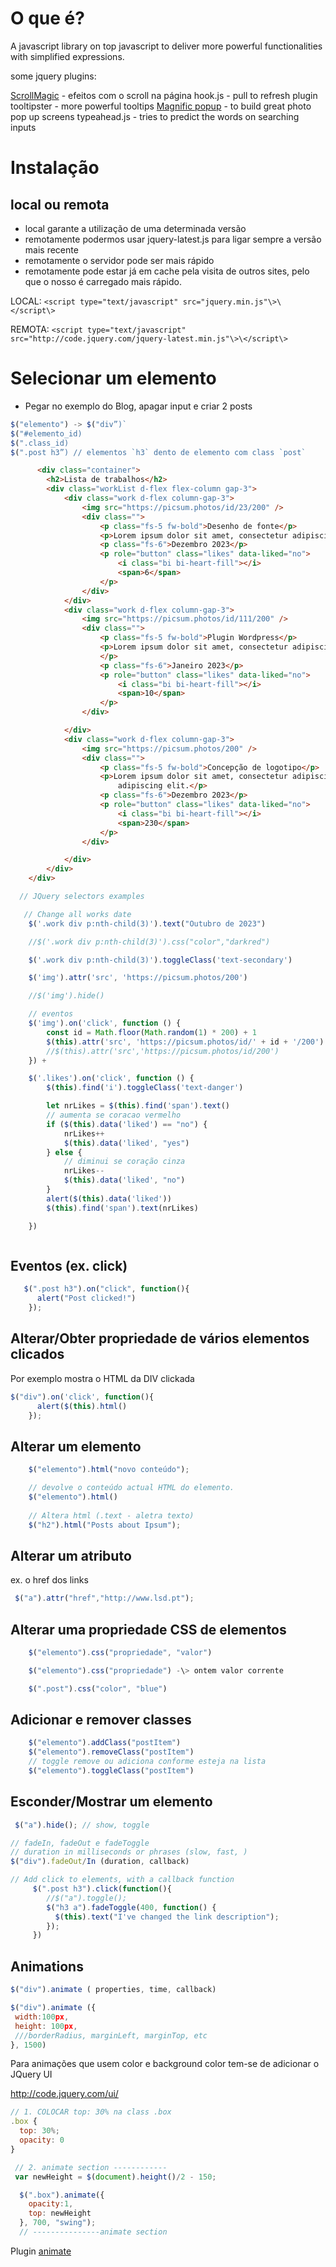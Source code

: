 # O que é?

A javascript library on top javascript to deliver more powerful functionalities with simplified expressions.

some jquery plugins:

[ScrollMagic](https://scrollmagic.io) - efeitos com o scroll na página 
hook.js - pull to refresh plugin 
tooltipster - more powerful tooltips 
[Magnific popup](https://dimsemenov.com/plugins/magnific-popup/) - to build great photo pop up screens 
typeahead.js - tries to predict the words on searching inputs 

# Instalação

## local ou remota

- local garante a utilização de uma determinada versão 
- remotamente podermos usar jquery-latest.js para ligar sempre a versão mais recente
- remotamente o servidor pode ser mais rápido
- remotamente pode estar já em cache pela visita de outros sites, pelo que o nosso é carregado mais rápido.

LOCAL: 
`<script type="text/javascript" src="jquery.min.js"\>\</script\>`

REMOTA: 
`<script type="text/javascript" src="http://code.jquery.com/jquery-latest.min.js"\>\</script\>`

# Selecionar um elemento

- Pegar no exemplo do Blog, apagar input e criar 2 posts

```js
$("elemento") -> $("div”)`
$("#elemento_id)
$(".class_id)
$(".post h3”) // elementos `h3` dento de elemento com class `post`
```

```html
      <div class="container">
        <h2>Lista de trabalhos</h2>
        <div class="workList d-flex flex-column gap-3">
            <div class="work d-flex column-gap-3">
                <img src="https://picsum.photos/id/23/200" />
                <div class="">
                    <p class="fs-5 fw-bold">Desenho de fonte</p>
                    <p>Lorem ipsum dolor sit amet, consectetur adipiscing elit.</p>
                    <p class="fs-6">Dezembro 2023</p>
                    <p role="button" class="likes" data-liked="no">
                        <i class="bi bi-heart-fill"></i>
                        <span>6</span>
                    </p>
                </div>
            </div>
            <div class="work d-flex column-gap-3">
                <img src="https://picsum.photos/id/111/200" />
                <div class="">
                    <p class="fs-5 fw-bold">Plugin Wordpress</p>
                    <p>Lorem ipsum dolor sit amet, consectetur adipiscing elit.dolor sit amet, consectetur adipiscing.
                    </p>
                    <p class="fs-6">Janeiro 2023</p>
                    <p role="button" class="likes" data-liked="no">
                        <i class="bi bi-heart-fill"></i>
                        <span>10</span>
                    </p>
                </div>

            </div>
            <div class="work d-flex column-gap-3">
                <img src="https://picsum.photos/200" />
                <div class="">
                    <p class="fs-5 fw-bold">Concepção de logotipo</p>
                    <p>Lorem ipsum dolor sit amet, consectetur adipiscing elit.Lorem ipsum dolor sit amet, consectetur
                        adipiscing elit.</p>
                    <p class="fs-6">Dezembro 2023</p>
                    <p role="button" class="likes" data-liked="no">
                        <i class="bi bi-heart-fill"></i>
                        <span>230</span>
                    </p>
                </div>

            </div>
        </div>
    </div>
```
```js
  // JQuery selectors examples

   // Change all works date
	$('.work div p:nth-child(3)').text("Outubro de 2023")

	//$('.work div p:nth-child(3)').css("color","darkred")

	$('.work div p:nth-child(3)').toggleClass('text-secondary')

	$('img').attr('src', 'https://picsum.photos/200')

	//$('img').hide()

	// eventos
	$('img').on('click', function () {
		const id = Math.floor(Math.random(1) * 200) + 1
		$(this).attr('src', 'https://picsum.photos/id/' + id + '/200')
		//$(this).attr('src','https://picsum.photos/id/200')
	}) +

	$('.likes').on('click', function () {
		$(this).find('i').toggleClass('text-danger')

		let nrLikes = $(this).find('span').text()
		// aumenta se coracao vermelho
		if ($(this).data('liked') == "no") {
			nrLikes++
			$(this).data('liked', "yes")
		} else {
			// diminui se coração cinza
			nrLikes--
			$(this).data('liked', "no")
		}
		alert($(this).data('liked'))
		$(this).find('span').text(nrLikes)

	})



```

## Eventos (ex. click) 

```js
   $(".post h3").on("click", function(){
      alert("Post clicked!")
    });
```

## Alterar/Obter propriedade de vários elementos clicados

Por exemplo mostra o HTML da DIV clickada

```js
$("div").on('click', function(){
      alert($(this).html()
    });
```

## Alterar um elemento

```js
	$("elemento").html("novo conteúdo");

	// devolve o conteúdo actual HTML do elemento.
	$("elemento").html()
	
	// Altera html (.text - aletra texto)
	$("h2").html("Posts about Ipsum");
```

## Alterar um atributo

ex. o href dos links

```js
 $("a").attr("href","http://www.lsd.pt");
```

## Alterar uma propriedade CSS de elementos

```js
	$("elemento").css("propriedade", "valor")

	$("elemento").css("propriedade") -\> ontem valor corrente

	$(".post").css("color", "blue")
```

## Adicionar e remover classes


```js
	$("elemento").addClass("postItem")
	$("elemento").removeClass("postItem")
	// toggle remove ou adiciona conforme esteja na lista
	$("elemento").toggleClass("postItem")

```

## Esconder/Mostrar um elemento 

```js
 $("a").hide(); // show, toggle
```


```js
// fadeIn, fadeOut e fadeToggle
// duration in milliseconds or phrases (slow, fast, )
$("div").fadeOut/In (duration, callback)

// Add click to elements, with a callback function
     $(".post h3").click(function(){
        //$("a").toggle();
        $("h3 a").fadeToggle(400, function() {
          $(this).text("I've changed the link description");
        });
     })
```

## Animations
```javascript
$("div").animate ( properties, time, callback)

$("div").animate ({
 width:100px,
 height: 100px,
 ///borderRadius, marginLeft, marginTop, etc
}, 1500)
```

Para animações que usem color e background color tem-se de adicionar o JQuery UI

<http://code.jquery.com/ui/>

```js
// 1. COLOCAR top: 30% na class .box 
.box {
  top: 30%;
  opacity: 0
}

 // 2. animate section ------------
 var newHeight = $(document).height()/2 - 150;

  $(".box").animate({
    opacity:1,
    top: newHeight
  }, 700, "swing");
  // ---------------animate section 


```

Plugin [animate](https://animate.style)